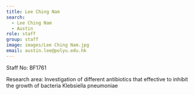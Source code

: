 ```yaml
---
title: Lee Ching Nam
search:
  - Lee Ching Nam
  - Austin
role: staff
group: staff
image: images/Lee Ching Nam.jpg
email: austin.lee@polyu.edu.hk
---
```

Staff No: BF1761

Research area: Investigation of different antibiotics that effective to inhibit the growth of bacteria Klebsiella pneumoniae 

